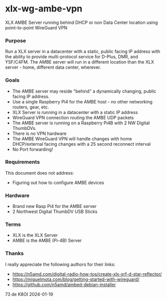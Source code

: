 # xlx-wg-ambe-vpn
XLX AMBE Server running behind DHCP or non Data Center location using point-to-point WireGuard VPN
### Purpose
Run a XLX server in a datacenter with a static, public facing IP address with the ability to provide multi-protocol service for D-Plus, DMR, and YSF/C4FM. The AMBE server will run in a different location than the XLX server - home, different data center, wherever. 
### Goals
  - The AMBE server may reside "behind" a dynamically changing, public facing IP address.
  - Use a single Raspberry Pi4 for the AMBE host - no other networking routers, gear, etc.
  - XLX Server is running in a datacenter with a static IP address
  - WireGuard VPN connection routing the AMBE UDP packets
  - The AMBE server is running on a Raspberry Pi4B with 2 NW Digital ThumbDVs.
  - There is no VPN hardware
  - The AMBE WireGuard VPN will handle changes with home DHCP/external facing changes with a 25 second reconnect interval
  - No Port forwarding!
### Requirements
This document does not address:
  - Figuring out how to configure AMBE devices
### Hardware
  - Brand new Rasp Pi4 for the AMBE server
  - 2 Northwest Digital ThumbDV USB Sticks
### Terms
  - XLX is the XLX Server
  - AMBE is the AMBE (Pi-4B) Server
### Thanks
I really appreciate the following authors for their links:
  - https://n5amd.com/digital-radio-how-tos/create-xlx-xrf-d-star-reflector/
  - https://miguelmota.com/blog/getting-started-with-wireguard/
  - https://github.com/n5amd/ambed-debian-installer

73 de K8OI
2024-01-19
